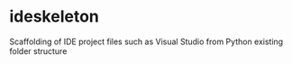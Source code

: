 # ideskeleton
Scaffolding of IDE project files such as Visual Studio from Python existing folder structure
